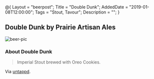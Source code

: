 @{ 
 Layout = "beerpost"; 
 Title = "Double Dunk"; 
 AddedDate = "2019-01-08T12:00:00"; 
 Tags = "Stout, Tavour"; 
 Description = ""; 
 } 
 

## Double Dunk by Prairie Artisan Ales

![beer-pic]

### About Double Dunk

> Imperial Stout brewed with Oreo Cookies.

Via [untappd][untappd-url].

[untappd-url]: <https://untappd.com/b/prairie-artisan-ales-double-dunk/2645021>
[beer-pic]: https://jasonpowley.com/assets/img/2019-01-08-double-dunk.jpeg "Double Dunk by Prairie Artisan Ales"
